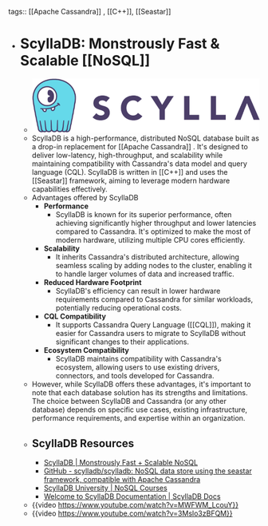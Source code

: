 tags:: [[Apache Cassandra]] , [[C++]], [[Seastar]]

- # ScyllaDB: Monstrously Fast & Scalable [[NoSQL]]
	- ![scylladb.png](../assets/scylladb_1703861511641_0.png)
	- ScyllaDB is a high-performance, distributed NoSQL database built as a drop-in replacement for [[Apache Cassandra]] . It's designed to deliver low-latency, high-throughput, and scalability while maintaining compatibility with Cassandra's data model and query language (CQL). ScyllaDB is written in [[C++]] and uses the [[Seastar]] framework, aiming to leverage modern hardware capabilities effectively.
	- Advantages offered by ScyllaDB
		- **Performance**
			- ScyllaDB is known for its superior performance, often achieving significantly higher throughput and lower latencies compared to Cassandra. It's optimized to make the most of modern hardware, utilizing multiple CPU cores efficiently.
		- **Scalability**
			- It inherits Cassandra's distributed architecture, allowing seamless scaling by adding nodes to the cluster, enabling it to handle larger volumes of data and increased traffic.
		- **Reduced Hardware Footprint**
			- ScyllaDB's efficiency can result in lower hardware requirements compared to Cassandra for similar workloads, potentially reducing operational costs.
		- **CQL Compatibility**
			- It supports Cassandra Query Language ([[CQL]]), making it easier for Cassandra users to migrate to ScyllaDB without significant changes to their applications.
		- **Ecosystem Compatibility**
			- ScyllaDB maintains compatibility with Cassandra's ecosystem, allowing users to use existing drivers, connectors, and tools developed for Cassandra.
	- However, while ScyllaDB offers these advantages, it's important to note that each database solution has its strengths and limitations. The choice between ScyllaDB and Cassandra (or any other database) depends on specific use cases, existing infrastructure, performance requirements, and expertise within an organization.
	- ## ScyllaDB Resources
		- [ScyllaDB | Monstrously Fast + Scalable NoSQL](https://www.scylladb.com/)
		- [GitHub - scylladb/scylladb: NoSQL data store using the seastar framework, compatible with Apache Cassandra](https://github.com/scylladb/scylladb)
		- [ScyllaDB University | NoSQL Courses](https://university.scylladb.com/)
		- [Welcome to ScyllaDB Documentation | ScyllaDB Docs](https://docs.scylladb.com/stable/)
	- {{video https://www.youtube.com/watch?v=MWFWM_LcouY}}
	- {{video https://www.youtube.com/watch?v=3Mslo3zBFQM}}